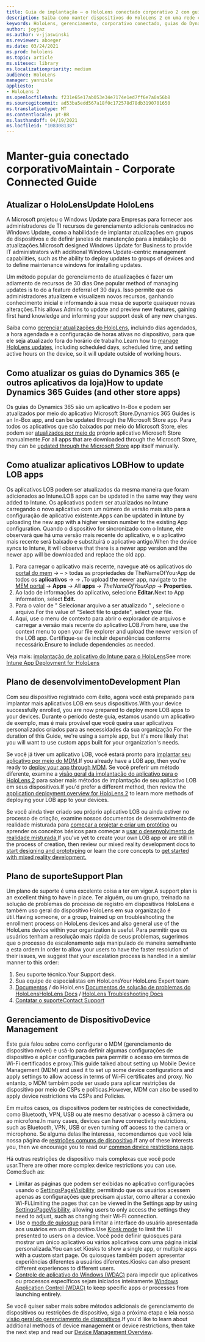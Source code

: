 ```yaml
---
title: Guia de implantação – o HoloLens conectado corporativo 2 com guias do Dynamics 365 – manter
description: Saiba como manter dispositivos do HoloLens 2 em uma rede conectada corporativa com os guias do Dynamics 365.
keywords: HoloLens, gerenciamento, corporativo conectado, guias do Dynamics 365, AAD, Azure AD, MDM, gerenciamento de dispositivo móvel
author: joyjaz
ms.author: v-jjaswinski
ms.reviewer: aboeger
ms.date: 03/24/2021
ms.prod: hololens
ms.topic: article
ms.sitesec: library
ms.localizationpriority: medium
audience: HoloLens
manager: yannisle
appliesto:
- HoloLens 2
ms.openlocfilehash: f231e65e17ab053e34e7174e1ed7ff6e7a0a56b8
ms.sourcegitcommit: ad53ba5edd567a18f0c172578d78db3190701650
ms.translationtype: MT
ms.contentlocale: pt-BR
ms.lasthandoff: 04/19/2021
ms.locfileid: "108308138"
---
```

# <a name="maintain---corporate-connected-guide"></a><span data-ttu-id="ad5f6-104">Manter-guia conectado corporativo</span><span class="sxs-lookup"><span data-stu-id="ad5f6-104">Maintain - Corporate Connected Guide</span></span>

## <a name="update-hololens"></a><span data-ttu-id="ad5f6-105">Atualizar o HoloLens</span><span class="sxs-lookup"><span data-stu-id="ad5f6-105">Update HoloLens</span></span>

<span data-ttu-id="ad5f6-106">A Microsoft projetou o Windows Update para Empresas para fornecer aos administradores de TI recursos de gerenciamento adicionais centrados no Windows Update, como a habilidade de implantar atualizações em grupos de dispositivos e de definir janelas de manutenção para a instalação de atualizações.</span><span class="sxs-lookup"><span data-stu-id="ad5f6-106">Microsoft designed Windows Update for Business to provide IT administrators with additional Windows Update-centric management capabilities, such as the ability to deploy updates to groups of devices and to define maintenance windows for installing updates.</span></span>

<span data-ttu-id="ad5f6-107">Um método popular de gerenciamento de atualizações é fazer um adiamento de recursos de 30 dias.</span><span class="sxs-lookup"><span data-stu-id="ad5f6-107">One popular method of managing updates is to do a feature deferral of 30 days.</span></span> <span data-ttu-id="ad5f6-108">Isso permite que os administradores atualizem e visualizem novos recursos, ganhando conhecimento inicial e informando à sua mesa de suporte quaisquer novas alterações.</span><span class="sxs-lookup"><span data-stu-id="ad5f6-108">This allows Admins to update and preview new features, gaining first hand knowledge and informing your support desk of any new changes.</span></span>

<span data-ttu-id="ad5f6-109">Saiba como [gerenciar atualizações do HoloLens](https://docs.microsoft.com/hololens/hololens-updates), incluindo dias agendados, a hora agendada e a configuração de horas ativas no dispositivo, para que ele seja atualizado fora do horário de trabalho.</span><span class="sxs-lookup"><span data-stu-id="ad5f6-109">Learn how to [manage HoloLens updates](https://docs.microsoft.com/hololens/hololens-updates), including scheduled days, scheduled time, and setting active hours on the device, so it will update outside of working hours.</span></span>

## <a name="how-to-update-dynamics-365-guides-and-other-store-apps"></a><span data-ttu-id="ad5f6-110">Como atualizar os guias do Dynamics 365 (e outros aplicativos da loja)</span><span class="sxs-lookup"><span data-stu-id="ad5f6-110">How to update Dynamics 365 Guides (and other store apps)</span></span>

<span data-ttu-id="ad5f6-111">Os guias do Dynamics 365 são um aplicativo In-Box e podem ser atualizados por meio do aplicativo Microsoft Store.</span><span class="sxs-lookup"><span data-stu-id="ad5f6-111">Dynamics 365 Guides is an In-Box app, and can be updated through the Microsoft Store app.</span></span> <span data-ttu-id="ad5f6-112">Para todos os aplicativos que são baixados por meio do Microsoft Store, eles podem ser [atualizados por meio do](https://docs.microsoft.com/hololens/holographic-store-apps#update-apps) próprio aplicativo Microsoft Store manualmente.</span><span class="sxs-lookup"><span data-stu-id="ad5f6-112">For all apps that are downloaded through the Microsoft Store, they can be [updated through the Microsoft Store](https://docs.microsoft.com/hololens/holographic-store-apps#update-apps) app itself manually.</span></span>

## <a name="how-to-update-lob-apps"></a><span data-ttu-id="ad5f6-113">Como atualizar aplicativos LOB</span><span class="sxs-lookup"><span data-stu-id="ad5f6-113">How to update LOB apps</span></span>

<span data-ttu-id="ad5f6-114">Os aplicativos LOB podem ser atualizados da mesma maneira que foram adicionados ao Intune.</span><span class="sxs-lookup"><span data-stu-id="ad5f6-114">LOB apps can be updated in the same way they were added to Intune.</span></span> <span data-ttu-id="ad5f6-115">Os aplicativos podem ser atualizados no Intune carregando o novo aplicativo com um número de versão mais alto para a configuração de aplicativo existente.</span><span class="sxs-lookup"><span data-stu-id="ad5f6-115">Apps can be updated in Intune by uploading the new app with a higher version number to the existing App configuration.</span></span> <span data-ttu-id="ad5f6-116">Quando o dispositivo for sincronizado com o Intune, ele observará que há uma versão mais recente do aplicativo, e o aplicativo mais recente será baixado e substituirá o aplicativo antigo.</span><span class="sxs-lookup"><span data-stu-id="ad5f6-116">When the device syncs to Intune, it will observe that there is a newer app version and the newer app will be downloaded and replace the old app.</span></span>

1. <span data-ttu-id="ad5f6-117">Para carregar o aplicativo mais recente, navegue até os aplicativos do [portal do mem](https://endpoint.microsoft.com/#home)  ->   – > todas as propriedades de TheNameOfYourApp de todos os **aplicativos**  ->    ->  **.**</span><span class="sxs-lookup"><span data-stu-id="ad5f6-117">To upload the newer app, navigate to the [MEM portal](https://endpoint.microsoft.com/#home) -> **Apps** -> All **apps** -> *TheNameOfYourApp* -> **Properties.**</span></span>
2. <span data-ttu-id="ad5f6-118">Ao lado de informações do aplicativo, selecione **Editar.**</span><span class="sxs-lookup"><span data-stu-id="ad5f6-118">Next to App information, select **Edit.**</span></span>
3. <span data-ttu-id="ad5f6-119">Para o valor de &quot; Selecionar arquivo a ser atualizado &quot; , selecione o arquivo.</span><span class="sxs-lookup"><span data-stu-id="ad5f6-119">For the value of &quot;Select file to update&quot;, select your file.</span></span>
4. <span data-ttu-id="ad5f6-120">Aqui, use o menu de contexto para abrir o explorador de arquivos e carregar a versão mais recente do aplicativo LOB.</span><span class="sxs-lookup"><span data-stu-id="ad5f6-120">From here, use the context menu to open your file explorer and upload the newer version of the LOB app.</span></span> <span data-ttu-id="ad5f6-121">Certifique-se de incluir dependências conforme necessário.</span><span class="sxs-lookup"><span data-stu-id="ad5f6-121">Ensure to include dependencies as needed.</span></span>

<span data-ttu-id="ad5f6-122">Veja mais: [implantação de aplicativo do Intune para o HoloLens](https://docs.microsoft.com/hololens/app-deploy-intune)</span><span class="sxs-lookup"><span data-stu-id="ad5f6-122">See more: [Intune App Deployment for HoloLens](https://docs.microsoft.com/hololens/app-deploy-intune)</span></span>

## <a name="development-plan"></a><span data-ttu-id="ad5f6-123">Plano de desenvolvimento</span><span class="sxs-lookup"><span data-stu-id="ad5f6-123">Development Plan</span></span>

<span data-ttu-id="ad5f6-124">Com seu dispositivo registrado com êxito, agora você está preparado para implantar mais aplicativos LOB em seus dispositivos.</span><span class="sxs-lookup"><span data-stu-id="ad5f6-124">With your device successfully enrolled, you are now prepared to deploy more LOB apps to your devices.</span></span> <span data-ttu-id="ad5f6-125">Durante o período deste guia, estamos usando um aplicativo de exemplo, mas é mais provável que você queira usar aplicativos personalizados criados para as necessidades da sua organização.</span><span class="sxs-lookup"><span data-stu-id="ad5f6-125">For the duration of this Guide, we're using a sample app, but it's more likely that you will want to use custom apps built for your organization's needs.</span></span>

<span data-ttu-id="ad5f6-126">Se você já tiver um aplicativo LOB, você estará pronto para [implantar seu aplicativo por meio do MDM](https://docs.microsoft.com/hololens/app-deploy-intune).</span><span class="sxs-lookup"><span data-stu-id="ad5f6-126">If you already have a LOB app, then you're ready to [deploy your app through MDM](https://docs.microsoft.com/hololens/app-deploy-intune).</span></span> <span data-ttu-id="ad5f6-127">Se você preferir um método diferente, examine a [visão geral da implantação do aplicativo para o HoloLens 2](https://docs.microsoft.com/hololens/app-deploy-overview) para saber mais métodos de implantação de seu aplicativo LOB em seus dispositivos.</span><span class="sxs-lookup"><span data-stu-id="ad5f6-127">If you'd prefer a different method, then review the [application deployment overview for HoloLens 2](https://docs.microsoft.com/hololens/app-deploy-overview) to learn more methods of deploying your LOB app to your devices.</span></span>

<span data-ttu-id="ad5f6-128">Se você ainda tiver criado seu próprio aplicativo LOB ou ainda estiver no processo de criação, examine nossos documentos de desenvolvimento de realidade misturada para [começar a projetar e criar um protótipo](https://docs.microsoft.com/windows/mixed-reality/design/design) ou aprender os conceitos básicos para começar a [usar o desenvolvimento de realidade misturada.](https://docs.microsoft.com/windows/mixed-reality/discover/get-started-with-mr)</span><span class="sxs-lookup"><span data-stu-id="ad5f6-128">If you've yet to create your own LOB app or are still in the process of creation, then review our mixed reality development docs to [start designing and prototyping](https://docs.microsoft.com/windows/mixed-reality/design/design) or learn the core concepts to [get started with mixed reality development.](https://docs.microsoft.com/windows/mixed-reality/discover/get-started-with-mr)</span></span>

## <a name="support-plan"></a><span data-ttu-id="ad5f6-129">Plano de suporte</span><span class="sxs-lookup"><span data-stu-id="ad5f6-129">Support Plan</span></span>

<span data-ttu-id="ad5f6-130">Um plano de suporte é uma excelente coisa a ter em vigor.</span><span class="sxs-lookup"><span data-stu-id="ad5f6-130">A support plan is an excellent thing to have in place.</span></span> <span data-ttu-id="ad5f6-131">Ter alguém, ou um grupo, treinado na solução de problemas do processo de registro em dispositivos HoloLens e também uso geral do dispositivo HoloLens em sua organização é útil.</span><span class="sxs-lookup"><span data-stu-id="ad5f6-131">Having someone, or a group, trained up on troubleshooting the enrollment process on HoloLens devices and also general use of the HoloLens device within your organization is useful.</span></span> <span data-ttu-id="ad5f6-132">Para permitir que os usuários tenham a resolução mais rápida de seus problemas, sugerimos que o processo de escalonamento seja manipulado de maneira semelhante a esta ordem:</span><span class="sxs-lookup"><span data-stu-id="ad5f6-132">In order to allow your users to have the faster resolution of their issues, we suggest that your escalation process is handled in a similar manner to this order:</span></span>

1. <span data-ttu-id="ad5f6-133">Seu suporte técnico.</span><span class="sxs-lookup"><span data-stu-id="ad5f6-133">Your Support desk.</span></span>
2. <span data-ttu-id="ad5f6-134">Sua equipe de especialistas em HoloLens</span><span class="sxs-lookup"><span data-stu-id="ad5f6-134">Your HoloLens Expert team</span></span>
3. <span data-ttu-id="ad5f6-135">[Documentos](https://docs.microsoft.com/hololens/)  /  do HoloLens [Documentos de solução de problemas do HoloLens](https://docs.microsoft.com/hololens/hololens-troubleshooting)</span><span class="sxs-lookup"><span data-stu-id="ad5f6-135">[HoloLens Docs](https://docs.microsoft.com/hololens/) / [HoloLens Troubleshooting Docs](https://docs.microsoft.com/hololens/hololens-troubleshooting)</span></span>
4. [<span data-ttu-id="ad5f6-136">Contatar o suporte</span><span class="sxs-lookup"><span data-stu-id="ad5f6-136">Contact Support</span></span>](https://support.serviceshub.microsoft.com/supportforbusiness/create?sapId=e9391227-fa6d-927b-0fff-f96288631b8f)

## <a name="device-management"></a><span data-ttu-id="ad5f6-137">Gerenciamento de Dispositivo</span><span class="sxs-lookup"><span data-stu-id="ad5f6-137">Device Management</span></span>

<span data-ttu-id="ad5f6-138">Este guia falou sobre como configurar o MDM (gerenciamento de dispositivo móvel) e usá-lo para definir algumas configurações de dispositivo e aplicar configurações para permitir o acesso em termos de Wi-Fi certificados e proxy.</span><span class="sxs-lookup"><span data-stu-id="ad5f6-138">This guide talked about setting up Mobile Device Management (MDM) and used it to set up some device configurations and apply settings to allow access in terms of Wi-Fi certificates and proxy.</span></span> <span data-ttu-id="ad5f6-139">No entanto, o MDM também pode ser usado para aplicar restrições de dispositivo por meio de CSPs e políticas.</span><span class="sxs-lookup"><span data-stu-id="ad5f6-139">However, MDM can also be used to apply device restrictions via CSPs and Policies.</span></span>

<span data-ttu-id="ad5f6-140">Em muitos casos, os dispositivos podem ter restrições de conectividade, como Bluetooth, VPN, USB ou até mesmo desativar o acesso à câmera ou ao microfone.</span><span class="sxs-lookup"><span data-stu-id="ad5f6-140">In many cases, devices can have connectivity restrictions, such as Bluetooth, VPN, USB or even turning off access to the camera or microphone.</span></span> <span data-ttu-id="ad5f6-141">Se alguma delas lhe interessa, recomendamos que você leia nossa página de [restrições comuns de dispositivo](https://docs.microsoft.com/hololens/hololens-common-device-restrictions).</span><span class="sxs-lookup"><span data-stu-id="ad5f6-141">If any of these interests you, then we encourage you to read our [common device restrictions page](https://docs.microsoft.com/hololens/hololens-common-device-restrictions).</span></span>

<span data-ttu-id="ad5f6-142">Há outras restrições de dispositivo mais complexas que você pode usar.</span><span class="sxs-lookup"><span data-stu-id="ad5f6-142">There are other more complex device restrictions you can use.</span></span> <span data-ttu-id="ad5f6-143">Como:</span><span class="sxs-lookup"><span data-stu-id="ad5f6-143">Such as:</span></span>

- <span data-ttu-id="ad5f6-144">Limitar as páginas que podem ser exibidas no aplicativo configurações usando o [SettingsPageVisibility](https://docs.microsoft.com/hololens/settings-uri-list), permitindo que os usuários acessem apenas as configurações que precisam ajustar, como alterar a conexão Wi-Fi.</span><span class="sxs-lookup"><span data-stu-id="ad5f6-144">Limiting the pages that can be viewed in the Settings app by using [SettingsPageVisibility](https://docs.microsoft.com/hololens/settings-uri-list), allowing users to only access the settings they need to adjust, such as changing their Wi-Fi connection.</span></span>
- <span data-ttu-id="ad5f6-145">Use o [modo de quiosque](https://docs.microsoft.com/hololens/hololens-kiosk) para limitar a interface do usuário apresentada aos usuários em um dispositivo.</span><span class="sxs-lookup"><span data-stu-id="ad5f6-145">Use [Kiosk mode](https://docs.microsoft.com/hololens/hololens-kiosk) to limit the UI presented to users on a device.</span></span> <span data-ttu-id="ad5f6-146">Você pode definir quiosques para mostrar um único aplicativo ou vários aplicativos com uma página inicial personalizada.</span><span class="sxs-lookup"><span data-stu-id="ad5f6-146">You can set Kiosks to show a single app, or multiple apps with a custom start page.</span></span> <span data-ttu-id="ad5f6-147">Os quiosques também podem apresentar experiências diferentes a usuários diferentes.</span><span class="sxs-lookup"><span data-stu-id="ad5f6-147">Kiosks can also present different experiences to different users.</span></span>
- <span data-ttu-id="ad5f6-148">[Controle de aplicativo do Windows (WDAC)](https://docs.microsoft.com/hololens/windows-defender-application-control-wdac) para impedir que aplicativos ou processos específicos sejam iniciados inteiramente.</span><span class="sxs-lookup"><span data-stu-id="ad5f6-148">[Windows Application Control (WDAC)](https://docs.microsoft.com/hololens/windows-defender-application-control-wdac) to keep specific apps or processes from launching entirely.</span></span>

<span data-ttu-id="ad5f6-149">Se você quiser saber mais sobre métodos adicionais de gerenciamento de dispositivos ou restrições de dispositivo, siga a próxima etapa e leia nossa [visão geral do gerenciamento de dispositivos](https://docs.microsoft.com/hololens/hololens-csp-policy-overview).</span><span class="sxs-lookup"><span data-stu-id="ad5f6-149">If you'd like to learn about additional methods of device management or device restrictions, then take the next step and read our [Device Management Overview](https://docs.microsoft.com/hololens/hololens-csp-policy-overview).</span></span>





